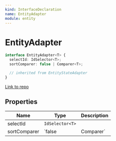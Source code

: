 ```yaml
---
kind: InterfaceDeclaration
name: EntityAdapter
module: entity
---
```


# EntityAdapter

```ts
interface EntityAdapter<T> {
  selectId: IdSelector<T>;
  sortComparer: false | Comparer<T>;

  // inherited from EntityStateAdapter
}
```

[Link to repo](https://github.com/ngrx/platform/blob/master/modules/entity/src/models.ts#L90-L99)

## Properties

| Name         | Type            | Description  |
| ------------ | --------------- | ------------ |
| selectId     | `IdSelector<T>` |              |
| sortComparer | `false          | Comparer<T>` |  |
